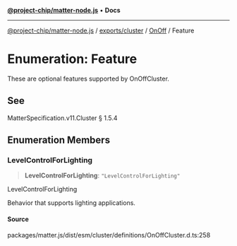 [**@project-chip/matter-node.js**](../../../../../README.md) • **Docs**

***

[@project-chip/matter-node.js](../../../../../modules.md) / [exports/cluster](../../../README.md) / [OnOff](../README.md) / Feature

# Enumeration: Feature

These are optional features supported by OnOffCluster.

## See

MatterSpecification.v11.Cluster § 1.5.4

## Enumeration Members

### LevelControlForLighting

> **LevelControlForLighting**: `"LevelControlForLighting"`

LevelControlForLighting

Behavior that supports lighting applications.

#### Source

packages/matter.js/dist/esm/cluster/definitions/OnOffCluster.d.ts:258
